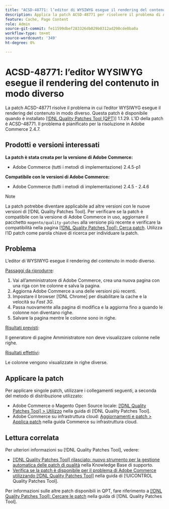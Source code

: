 ```yaml
---
title: "ACSD-48771: l’editor di WYSIWYG esegue il rendering del contenuto in modo diverso"
description: Applica la patch ACSD-48771 per risolvere il problema di Adobe Commerce, in cui l’editor WYSIWYG esegue il rendering del contenuto in modo diverso.
feature: Cache, Page Content
role: Admin
source-git-commit: fe11599dbef283326db029b0312ad290cde0ba0a
workflow-type: tm+mt
source-wordcount: '349'
ht-degree: 0%

---
```


# ACSD-48771: l’editor WYSIWYG esegue il rendering del contenuto in modo diverso

La patch ACSD-48771 risolve il problema in cui l’editor WYSIWYG esegue il rendering del contenuto in modo diverso. Questa patch è disponibile quando è installato [[!DNL Quality Patches Tool (QPT)]](https://experienceleague.adobe.com/en/docs/commerce-knowledge-base/kb/announcements/commerce-announcements/magento-quality-patches-released-new-tool-to-self-serve-quality-patches) 1.1.29. L’ID della patch è ACSD-48771. Il problema è pianificato per la risoluzione in Adobe Commerce 2.4.7.

## Prodotti e versioni interessati

**La patch è stata creata per la versione di Adobe Commerce:**

* Adobe Commerce (tutti i metodi di implementazione) 2.4.5-p1

**Compatibile con le versioni di Adobe Commerce:**

* Adobe Commerce (tutti i metodi di implementazione) 2.4.5 - 2.4.6

>[!NOTE]
>
>La patch potrebbe diventare applicabile ad altre versioni con le nuove versioni di [!DNL Quality Patches Tool]. Per verificare se la patch è compatibile con la versione di Adobe Commerce in uso, aggiornare il pacchetto `magento/quality-patches` alla versione più recente e verificare la compatibilità nella pagina [[!DNL Quality Patches Tool]: Cerca patch](https://experienceleague.adobe.com/tools/commerce-quality-patches/index.html). Utilizza l’ID patch come parola chiave di ricerca per individuare la patch.

## Problema

L’editor di WYSIWYG esegue il rendering del contenuto in modo diverso.

<u>Passaggi da riprodurre</u>:

1. Vai all’amministratore di Adobe Commerce, crea una nuova pagina con una riga con tre colonne e salva la pagina.
1. Aggiorna Adobe Commerce a una delle versioni più recenti.
1. Impostare il browser [!DNL Chrome] per disabilitare la cache e la velocità su *Fast 3G*.
1. Passa nuovamente alla pagina di modifica e la aggiorna fino a quando le colonne non diventano righe.
1. Salvare la pagina mentre le colonne sono in righe.

<u>Risultati previsti</u>:

Il generatore di pagine Amministratore non deve visualizzare colonne nelle righe.

<u>Risultati effettivi</u>:

Le colonne vengono visualizzate in righe diverse.

## Applicare la patch

Per applicare singole patch, utilizzare i collegamenti seguenti, a seconda del metodo di distribuzione utilizzato:

* Adobe Commerce o Magento Open Source locale: [[!DNL Quality Patches Tool] > Utilizzo](/help/tools/quality-patches-tool/usage.md) nella guida di [!DNL Quality Patches Tool].
* Adobe Commerce su infrastruttura cloud: [Aggiornamenti e patch > Applica patch](https://experienceleague.adobe.com/docs/commerce-cloud-service/user-guide/develop/upgrade/apply-patches.html) nella guida Commerce su infrastruttura cloud.

## Lettura correlata

Per ulteriori informazioni su [!DNL Quality Patches Tool], vedere:

* [[!DNL Quality Patches Tool] rilasciato: nuovo strumento per la gestione automatica delle patch di qualità](https://experienceleague.adobe.com/en/docs/commerce-knowledge-base/kb/announcements/commerce-announcements/magento-quality-patches-released-new-tool-to-self-serve-quality-patches) nella Knowledge Base di supporto.
* [Verifica se la patch è disponibile per il problema di Adobe Commerce utilizzando  [!DNL Quality Patches Tool]](/help/tools/quality-patches-tool/patches-available-in-qpt/check-patch-for-magento-issue-with-magento-quality-patches.md) nella guida di [!UICONTROL Quality Patches Tool].


Per informazioni sulle altre patch disponibili in QPT, fare riferimento a [[!DNL Quality Patches Tool]: Cercare le patch](https://experienceleague.adobe.com/tools/commerce-quality-patches/index.html) nella guida di [!DNL Quality Patches Tool].
